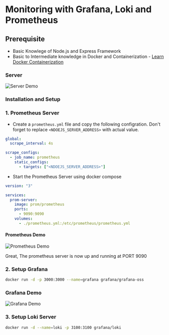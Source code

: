 # Monitoring with Grafana, Loki and Prometheus

## Prerequisite

- Basic Knowlege of Node.js and Express Framework
- Basic to Intermediate knowledge in Docker and Containerization - [Learn Docker Containerization](https://learn.piyushgarg.dev/learn/docker)

### Server

![Server Demo](https://github.com/user-attachments/assets/d659a06f-6e58-4199-9097-88a43da66d61)


### Installation and Setup

### 1. Prometheus Server

- Create a `prometheus.yml` file and copy the following configration. Don't forget to replace `<NDOEJS_SERVER_ADDRESS>` with actual value.

```yml
global:
  scrape_interval: 4s

scrape_configs:
  - job_name: prometheus
    static_configs:
      - targets: ["<NDOEJS_SERVER_ADDRESS>"]
```

- Start the Prometheus Server using docker compose

```yml
version: "3"

services:
  prom-server:
    image: prom/prometheus
    ports:
      - 9090:9090
    volumes:
      - ./prometheus.yml:/etc/prometheus/prometheus.yml
```

#### Prometheus Demo

![Prometheus Demo](https://github.com/user-attachments/assets/a55dc417-22e3-408c-b456-f9ce74e2d7f2)

Great, The prometheus server is now up and running at PORT 9090

### 2. Setup Grafana

```bash
docker run -d -p 3000:3000 --name=grafana grafana/grafana-oss
```

### Grafana Demo

![Grafana Demo](https://github.com/user-attachments/assets/faf88a81-2764-45fd-b4f7-545a89168720)

### 3. Setup Loki Server

```bash
docker run -d --name=loki -p 3100:3100 grafana/loki
```
